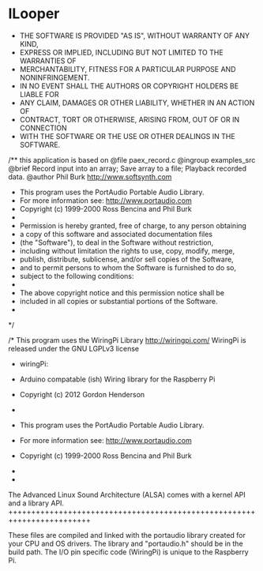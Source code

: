 # ILooper
* THE SOFTWARE IS PROVIDED "AS IS", WITHOUT WARRANTY OF ANY KIND,
 * EXPRESS OR IMPLIED, INCLUDING BUT NOT LIMITED TO THE WARRANTIES OF
 * MERCHANTABILITY, FITNESS FOR A PARTICULAR PURPOSE AND NONINFRINGEMENT.
 * IN NO EVENT SHALL THE AUTHORS OR COPYRIGHT HOLDERS BE LIABLE FOR
 * ANY CLAIM, DAMAGES OR OTHER LIABILITY, WHETHER IN AN ACTION OF
 * CONTRACT, TORT OR OTHERWISE, ARISING FROM, OUT OF OR IN CONNECTION
 * WITH THE SOFTWARE OR THE USE OR OTHER DEALINGS IN THE SOFTWARE.

/** this application is based on @file paex_record.c
 @ingroup examples_src
 @brief Record input into an array; Save array to a file; Playback recorded data.
 @author Phil Burk  http://www.softsynth.com
 
 * This program uses the PortAudio Portable Audio Library.
 * For more information see: http://www.portaudio.com
 * Copyright (c) 1999-2000 Ross Bencina and Phil Burk
 *
 * Permission is hereby granted, free of charge, to any person obtaining
 * a copy of this software and associated documentation files
 * (the "Software"), to deal in the Software without restriction,
 * including without limitation the rights to use, copy, modify, merge,
 * publish, distribute, sublicense, and/or sell copies of the Software,
 * and to permit persons to whom the Software is furnished to do so,
 * subject to the following conditions:
 *
 * The above copyright notice and this permission notice shall be
 * included in all copies or substantial portions of the Software.
 *

 */


/*
 This program uses the WiringPi Library http://wiringpi.com/
 WiringPi is released under the GNU LGPLv3 license
 * wiringPi:
 *	Arduino compatable (ish) Wiring library for the Raspberry Pi
 *	Copyright (c) 2012 Gordon Henderson
 
 *
 * This program uses the PortAudio Portable Audio Library.
 * For more information see: http://www.portaudio.com
 * Copyright (c) 1999-2000 Ross Bencina and Phil Burk
 *
 *
 The Advanced Linux Sound Architecture (ALSA) comes with a kernel API and a 
 library API. 
 ++++++++++++++++++++++++++++++++++++++++++++++++++++++++++++++++++++++++
 
 These files are compiled and linked with the portaudio library created for your     CPU and OS drivers.
 The library and "portaudio.h" should be in the build path. 
 The I/O pin specific code (WiringPi) is unique to the Raspberry Pi.
 
